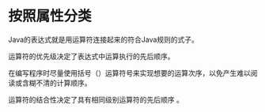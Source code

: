 # 按照属性分类

Java的表达式就是用运算符连接起来的符合Java规则的式子。

运算符的优先级决定了表达式中运算执行的先后顺序。

在编写程序时尽量使用括号（）运算符号来实现想要的运算次序，以免产生难以阅读或含糊不清的计算顺序。

运算符的结合性决定了具有相同级别运算符的先后顺序 。 
